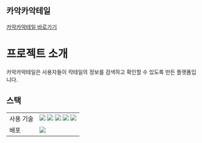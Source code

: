 ## 카악카악테일

<a href="https://cacaktail.netlify.app/" >카악카악테일 바로가기</a>

# 프로젝트 소개

카악카악테일은 사용자들이 칵테일의 정보를 검색하고 확인할 수 있도록 만든 플랫폼입니다.

## 스택

|           |                                                                                                                                                                                                                                                                                                                                                                                                                                                                                                                                         |
| --------- | --------------------------------------------------------------------------------------------------------------------------------------------------------------------------------------------------------------------------------------------------------------------------------------------------------------------------------------------------------------------------------------------------------------------------------------------------------------------------------------------------------------------------------------- |
| 사용 기술 | <img src="https://img.shields.io/badge/REACT-61DAFB?style=for-the-badge&logo=React&logoColor=white"/> <img src="https://img.shields.io/badge/TYPESCRIPT-3178C6?style=for-the-badge&logo=TYPESCRIPT&logoColor=white"/> <img src="https://img.shields.io/badge/REDUX-764ABC?style=for-the-badge&logo=Redux&logoColor=white"/> <img src="https://img.shields.io/badge/MUI-007FFF?style=for-the-badge&logo=MUI&logoColor=white"/> <img src="https://img.shields.io/badge/I18NEXT-26A69A?style=for-the-badge&logo=I18NEXT&logoColor=white"/> |
| 배포      | <img src="https://img.shields.io/badge/NETLIFY-00C7B7?style=for-the-badge&logo=NETLIFY&logoColor=white"/>                                                                                                                                                                                                                                                                                                                                                                                                                               |
